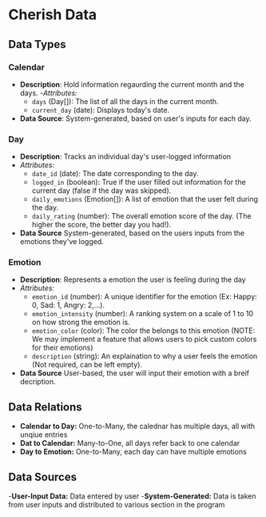 # Cherish Data

## Data Types

### Calendar
  - **Description**: Hold information regaurding the current month and the days. 
  -_Attributes:_
    - `days` (Day[]): The list of all the days in the current month.
    - `current_day` (date): Displays today's date.
  - **Data Source**: System-generated, based on user's inputs for each day.

### Day
 - **Description**: Tracks an individual day's user-logged information
 - _Attributes:_
   - `date_id` (date): The date corresponding to the day.
   - `logged_in` (boolean): True if the user filled out information for the current day (false if the day was skipped).
   - `daily_emotions` (Emotion[]): A list of emotion that the user felt during the day.
   - `daily_rating` (number): The overall emotion score of the day. (The higher the score, the better day you had!).
 - **Data Source** System-generated, based on the users inputs from the emotions they've logged.

### Emotion
  - **Description**: Represents a emotion the user is feeling during the day
  - _Attributes:_
    - `emotion_id` (number): A unique identifier for the emotion (Ex: Happy: 0, Sad: 1, Angry: 2,...).
    - `emotion_intensity` (number): A ranking system on a scale of 1 to 10 on how strong the emotion is.
    - `emotion_color` (color): The color the belongs to this emotion (NOTE: We may implement a feature that allows users to pick custom colors for their emotions)
    - `description` (string): An explaination to why a user feels the emotion (Not required, can be left empty).
  - **Data Source** User-based, the user will input their emotion with a breif decription.

## Data Relations
- **Calendar to Day:** One-to-Many, the calednar has multiple days, all with unqiue entries
- **Dat to Calendar:** Many-to-One, all days refer back to one calendar
- **Day to Emotion:** One-to-Many, each day can have multiple emotions

## Data Sources
-**User-Input Data:** Data entered by user
-**System-Generated:** Data is taken from user inputs and distributed to various section in the program

